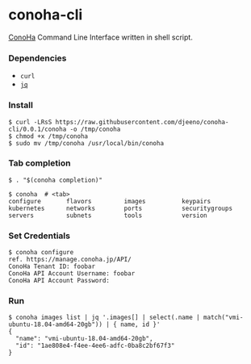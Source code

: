 # conoha-cli

[ConoHa](https://www.conoha.jp/) Command Line Interface written in shell script.

### Dependencies

- `curl`
- [`jq`](https://stedolan.github.io/jq/)

### Install

```console
$ curl -LRsS https://raw.githubusercontent.com/djeeno/conoha-cli/0.0.1/conoha -o /tmp/conoha
$ chmod +x /tmp/conoha
$ sudo mv /tmp/conoha /usr/local/bin/conoha
```

### Tab completion

```console
$ . "$(conoha completion)"

$ conoha  # <tab>
configure       flavors         images          keypairs        kubernetes      networks        ports           securitygroups  servers         subnets         tools           version
```

### Set Credentials

```console
$ conoha configure
ref. https://manage.conoha.jp/API/
ConoHa Tenant ID: foobar
ConoHa API Account Username: foobar
ConoHa API Account Password:
```

### Run

```console
$ conoha images list | jq '.images[] | select(.name | match("vmi-ubuntu-18.04-amd64-20gb")) | { name, id }'
{
  "name": "vmi-ubuntu-18.04-amd64-20gb",
  "id": "1ae808e4-f4ee-4ee6-adfc-0ba8c2bf67f3"
}
```

